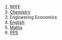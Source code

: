 1. BEEE
1. [Chemistry](Notes/Chemistry)  
1. Engineering Economics   
1. [English](Notes/English/)   
1. [Maths](Notes/Maths/)   
1. [PPS](Notes/PPS/)
